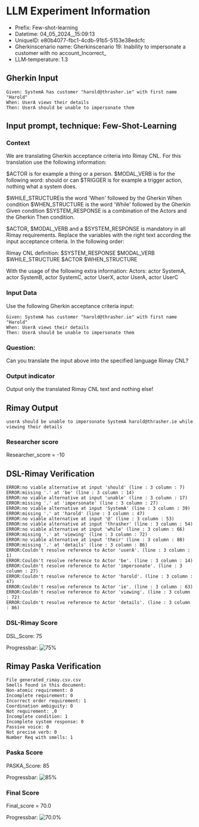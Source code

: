 

# LLM Experiment Information
* Prefix:   Few-shot-learning
* Datetime: 04_05_2024__15:09:13
* UniqueID: e80b4077-fbc1-4cdb-91b5-5153e38edcfc
* Gherkinscenario name: Gherkinscenario 19: Inability to impersonate a customer with no account_Incorrect_
* LLM-temperature: 1.3

        

## Gherkin Input
```
Given: SystemA has customer "harold@thrasher.ie" with first name "Harold"
When: UserA views their details
Then: UserA should be unable to impersonate them
```
    



## Input prompt, technique: Few-Shot-Learning


### Context
We are translating Gherkin acceptance criteria into Rimay CNL.
For this translation use the following information:

$ACTOR is for example a thing or a person.
$MODAL_VERB is for  the following word: should or can
$TRIGGER is for example a trigger action, nothing what a system does.

$WHILE_STRUCTUREis the word  'When' followed by the Gherkin When condition
$WHEN_STRUCTURE  is the word 'While' followed by the Gherkin Given condition 
$SYSTEM_RESPONSE is a combination of the Actors and the Gherkin Then condition.

$ACTOR, $MODAL_VERB and a $SYSTEM_RESPONSE is mandatory in all Rimay requirements.
Replace the variables with the right text according the input acceptance criteria.
In the following order: 

Rimay CNL definition: $SYSTEM_RESPONSE $MODAL_VERB $WHILE_STRUCTURE $ACTOR $WHEN_STRUCTURE

With the usage of the following extra information:
Actors: actor SystemA, actor SystemB, actor SystemC, actor UserX, actor UserA, actor UserC


        

### Input Data
Use the following Gherkin acceptance criteria input: 
```
Given: SystemA has customer "harold@thrasher.ie" with first name "Harold"
When: UserA views their details
Then: UserA should be unable to impersonate them
```

### Question:
Can you translate the input above into the specified language Rimay CNL?

### Output indicator
Output only the translated Rimay CNL text and nothing else!


## Rimay Output
```
userA should be unable to impersonate SystemA harold@thrasher.ie while viewing their details
``` 
            

### Researcher score
Researcher_score = -10




## DSL-Rimay Verification
```
ERROR:no viable alternative at input 'should' (line : 3 column : 7)
ERROR:missing '.' at 'be' (line : 3 column : 14)
ERROR:no viable alternative at input 'unable' (line : 3 column : 17)
ERROR:missing '.' at 'impersonate' (line : 3 column : 27)
ERROR:no viable alternative at input 'SystemA' (line : 3 column : 39)
ERROR:missing '.' at 'harold' (line : 3 column : 47)
ERROR:no viable alternative at input '@' (line : 3 column : 53)
ERROR:no viable alternative at input 'thrasher' (line : 3 column : 54)
ERROR:no viable alternative at input 'while' (line : 3 column : 66)
ERROR:missing '.' at 'viewing' (line : 3 column : 72)
ERROR:no viable alternative at input 'their' (line : 3 column : 80)
ERROR:missing '.' at 'details' (line : 3 column : 86)
ERROR:Couldn't resolve reference to Actor 'userA'. (line : 3 column : 1)
ERROR:Couldn't resolve reference to Actor 'be'. (line : 3 column : 14)
ERROR:Couldn't resolve reference to Actor 'impersonate'. (line : 3 column : 27)
ERROR:Couldn't resolve reference to Actor 'harold'. (line : 3 column : 47)
ERROR:Couldn't resolve reference to Actor 'ie'. (line : 3 column : 63)
ERROR:Couldn't resolve reference to Actor 'viewing'. (line : 3 column : 72)
ERROR:Couldn't resolve reference to Actor 'details'. (line : 3 column : 86)

```
### DSL-Rimay Score
DSL_Score: 75

Progressbar: ![75%](https://progress-bar.dev/75)

            


## Rimay Paska Verification
```
File generated_rimay.csv.csv
Smells found in this document: 
Non-atomic requirement: 0
Incomplete requirement: 0
Incorrect order requirement: 1
Coordination ambiguity: 0
Not requirement: ,0
Incomplete condition: 1
Incomplete system response: 0
Passive voice: 0
Not precise verb: 0
Number Req with smells: 1

```
### Paska Score
PASKA_Score: 85

Progressbar: ![85%](https://progress-bar.dev/85)

            

### Final Score
Final_score = 70.0

Progressbar: ![70.0%](https://progress-bar.dev/70.0)

